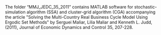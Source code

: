 The folder “MMJ_JEDC_35_2011” contains MATLAB software for stochastic-
simulation algorithm (SSA) and cluster-grid algorithm (CGA) accompanying 
the article "Solving the Multi-Country Real Business Cycle Model Using 
Ergodic Set Methods" by Serguei Maliar, Lilia Maliar and Kenneth L. Judd, 
(2011), Journal of Economic Dynamics and Control 35, 207-228. 
